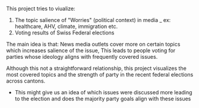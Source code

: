 This project tries to viualize: 
1) The topic salience of "Worries" (political context) in media _ ex: healthcare, AHV, climate, immigration etc.
2) Voting results of Swiss Federal elections  

The main idea is that:
News media outlets cover more on certain topics which increases salience of the issue,
This leads to people voting for parties whose ideology aligns with frequently covered issues.

Although this not a straightforward relationship, this project visualizes the
most covered topics and the strength of party in the recent federal elections 
across cantons.
- This might give us an idea of which issues were discussed more leading to the 
  election and does the majority party goals align with these issues 
